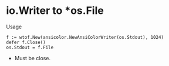 # io.Writer to *os.File

Usage

```
f := wtof.New(ansicolor.NewAnsiColorWriter(os.Stdout), 1024)
defer f.Close()
os.Stdout = f.File
```
- Must be close.